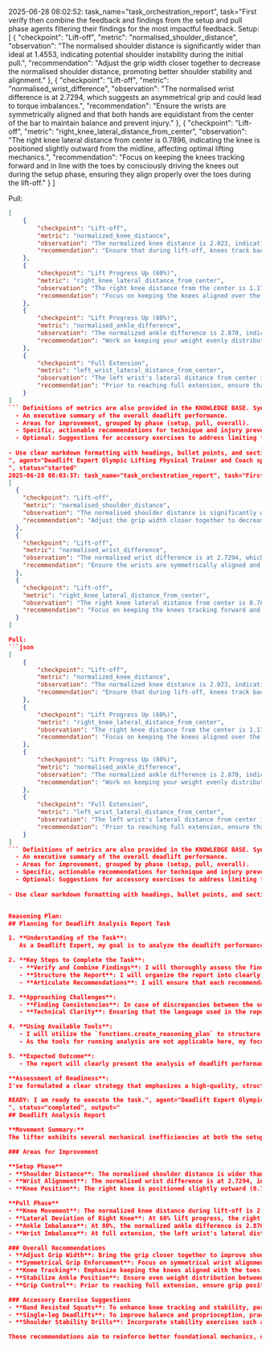 2025-06-28 08:02:52: task_name="task_orchestration_report", task="First verify then combine the feedback and findings from the setup and pull phase agents filtering their findings for the most impactful feedback. Setup:
[
  {
    "checkpoint": "Lift-off",
    "metric": "normalised_shoulder_distance",
    "observation": "The normalised shoulder distance is significantly wider than ideal at 1.4553, indicating potential shoulder instability during the initial pull.",
    "recommendation": "Adjust the grip width closer together to decrease the normalised shoulder distance, promoting better shoulder stability and alignment."
  },
  {
    "checkpoint": "Lift-off",
    "metric": "normalised_wrist_difference",
    "observation": "The normalised wrist difference is at 2.7294, which suggests an asymmetrical grip and could lead to torque imbalances.",
    "recommendation": "Ensure the wrists are symmetrically aligned and that both hands are equidistant from the center of the bar to maintain balance and prevent injury."
  },
  {
    "checkpoint": "Lift-off",
    "metric": "right_knee_lateral_distance_from_center",
    "observation": "The right knee lateral distance from center is 0.7896, indicating the knee is positioned slightly outward from the midline, affecting optimal lifting mechanics.",
    "recommendation": "Focus on keeping the knees tracking forward and in line with the toes by consciously driving the knees out during the setup phase, ensuring they align properly over the toes during the lift-off."
  }
]

Pull:
```json
[
    {
        "checkpoint": "Lift-off",
        "metric": "normalized_knee_distance",
        "observation": "The normalized knee distance is 2.023, indicating potential forward knee movement, which can put strain on the knees and compromise the pull stability.",
        "recommendation": "Ensure that during lift-off, knees track back behind the toes and do not move excessively forward. Maintain a strong, stable base by focusing on your foot positioning."
    },
    {
        "checkpoint": "Lift Progress Up (60%)",
        "metric": "right_knee_lateral_distance_from_center",
        "observation": "The right knee distance from the center is 1.177, showing some lateral deviation, which can cause asymmetrical force on the barbell.",
        "recommendation": "Focus on keeping the knees aligned over the ankles. Ensure both knees drive upward symmetrically, and prevent any lateral movement to maintain proper load distribution throughout the lift."
    },
    {
        "checkpoint": "Lift Progress Up (80%)",
        "metric": "normalised_ankle_difference",
        "observation": "The normalized ankle difference is 2.870, indicating imbalance in weight distribution, possibly causing instability.",
        "recommendation": "Work on keeping your weight evenly distributed between both feet as you lift. This can be emphasized in practice by performing some warm-up drills that encourage symmetry in the squat and deadlift positions."
    },
    {
        "checkpoint": "Full Extension",
        "metric": "left_wrist_lateral_distance_from_center",
        "observation": "The left wrist's lateral distance from center is 0.717, which could indicate an imbalance that impacts grip strength and control.",
        "recommendation": "Prior to reaching full extension, ensure that your grip position is neutral with symmetrical pressure across both hands. This ensures both elbows stay locked and the bar travels in a straight line."
    }
]
``` Definitions of metrics are also provided in the KNOWLEDGE BASE. Synthesize their outputs into a single, structured markdown report suitable for rendering in a Streamlit application. The report should include:
  - An executive summary of the overall deadlift performance.
  - Areas for improvement, grouped by phase (setup, pull, overall).
  - Specific, actionable recommendations for technique and injury prevention. 
  - Optional: Suggestions for accessory exercises to address limiting factors.
  
- Use clear markdown formatting with headings, bullet points, and sections for easy readability. - Use clear and interpretable language that is in line with the expectations of physical trainer or lifting coach to understand and communicate to a client. - Do not include a section of the output that is not relevant to the deadlift. - Do not include a section of the output if there are no relevant findings. - If there are no relevant findings for any section, explicitly state "This part of the movement looks good." Do not invent or fabricate findings to fill gaps. - The "Accessory Exercise Suggestions" section is optional. Only include this section if there are specific limiting factors identified and relevant suggestions can be made.
", agent="Deadlift Expert Olympic Lifting Physical Trainer and Coach specializing in efficiently synchronising joint movements; integrating lower, middle, and upper body analysis for deadlift
", status="started"
2025-06-28 08:03:37: task_name="task_orchestration_report", task="First verify then combine the feedback and findings from the setup and pull phase agents filtering their findings for the most impactful feedback. Setup:
[
  {
    "checkpoint": "Lift-off",
    "metric": "normalised_shoulder_distance",
    "observation": "The normalised shoulder distance is significantly wider than ideal at 1.4553, indicating potential shoulder instability during the initial pull.",
    "recommendation": "Adjust the grip width closer together to decrease the normalised shoulder distance, promoting better shoulder stability and alignment."
  },
  {
    "checkpoint": "Lift-off",
    "metric": "normalised_wrist_difference",
    "observation": "The normalised wrist difference is at 2.7294, which suggests an asymmetrical grip and could lead to torque imbalances.",
    "recommendation": "Ensure the wrists are symmetrically aligned and that both hands are equidistant from the center of the bar to maintain balance and prevent injury."
  },
  {
    "checkpoint": "Lift-off",
    "metric": "right_knee_lateral_distance_from_center",
    "observation": "The right knee lateral distance from center is 0.7896, indicating the knee is positioned slightly outward from the midline, affecting optimal lifting mechanics.",
    "recommendation": "Focus on keeping the knees tracking forward and in line with the toes by consciously driving the knees out during the setup phase, ensuring they align properly over the toes during the lift-off."
  }
]

Pull:
```json
[
    {
        "checkpoint": "Lift-off",
        "metric": "normalized_knee_distance",
        "observation": "The normalized knee distance is 2.023, indicating potential forward knee movement, which can put strain on the knees and compromise the pull stability.",
        "recommendation": "Ensure that during lift-off, knees track back behind the toes and do not move excessively forward. Maintain a strong, stable base by focusing on your foot positioning."
    },
    {
        "checkpoint": "Lift Progress Up (60%)",
        "metric": "right_knee_lateral_distance_from_center",
        "observation": "The right knee distance from the center is 1.177, showing some lateral deviation, which can cause asymmetrical force on the barbell.",
        "recommendation": "Focus on keeping the knees aligned over the ankles. Ensure both knees drive upward symmetrically, and prevent any lateral movement to maintain proper load distribution throughout the lift."
    },
    {
        "checkpoint": "Lift Progress Up (80%)",
        "metric": "normalised_ankle_difference",
        "observation": "The normalized ankle difference is 2.870, indicating imbalance in weight distribution, possibly causing instability.",
        "recommendation": "Work on keeping your weight evenly distributed between both feet as you lift. This can be emphasized in practice by performing some warm-up drills that encourage symmetry in the squat and deadlift positions."
    },
    {
        "checkpoint": "Full Extension",
        "metric": "left_wrist_lateral_distance_from_center",
        "observation": "The left wrist's lateral distance from center is 0.717, which could indicate an imbalance that impacts grip strength and control.",
        "recommendation": "Prior to reaching full extension, ensure that your grip position is neutral with symmetrical pressure across both hands. This ensures both elbows stay locked and the bar travels in a straight line."
    }
]
``` Definitions of metrics are also provided in the KNOWLEDGE BASE. Synthesize their outputs into a single, structured markdown report suitable for rendering in a Streamlit application. The report should include:
  - An executive summary of the overall deadlift performance.
  - Areas for improvement, grouped by phase (setup, pull, overall).
  - Specific, actionable recommendations for technique and injury prevention. 
  - Optional: Suggestions for accessory exercises to address limiting factors.
  
- Use clear markdown formatting with headings, bullet points, and sections for easy readability. - Use clear and interpretable language that is in line with the expectations of physical trainer or lifting coach to understand and communicate to a client. - Do not include a section of the output that is not relevant to the deadlift. - Do not include a section of the output if there are no relevant findings. - If there are no relevant findings for any section, explicitly state "This part of the movement looks good." Do not invent or fabricate findings to fill gaps. - The "Accessory Exercise Suggestions" section is optional. Only include this section if there are specific limiting factors identified and relevant suggestions can be made.


Reasoning Plan:
## Planning for Deadlift Analysis Report Task

1. **Understanding of the Task**:  
   As a Deadlift Expert, my goal is to analyze the deadlift performance through the insights received from both the setup and pull phase agents. This involves synthesizing their observations and recommendations to create a comprehensive report that highlights the overall deadlift performance, identifies areas needing improvement, and provides actionable recommendations.

2. **Key Steps to Complete the Task**:
   - **Verify and Combine Findings**: I will thoroughly assess the findings from both the setup and pull phases, looking for overlapping issues and points of significant impact. 
   - **Structure the Report**: I will organize the report into clearly defined sections, including executive summary, areas for improvement segmented by phase, and overall recommendations.
   - **Articulate Recommendations**: I will ensure that each recommendation is clear, actionable, and aimed at improving form, efficiency, and reducing injury risk.

3. **Approaching Challenges**:
   - **Finding Consistencies**: In case of discrepancies between the setup and pull phase findings, I will carefully analyze each point to ascertain the most critical issues. 
   - **Technical Clarity**: Ensuring that the language used in the report is accessible yet informative to coaches and clients, providing sufficient detail without being overly technical.

4. **Using Available Tools**:
   - I will utilize the `functions.create_reasoning_plan` to structure my reasoning and present the plan for generating the report.
   - As the tools for running analysis are not applicable here, my focus will shift to executing this reasoning plan and preparing the content for the report through manual consolidation and organization of the findings from both phases.

5. **Expected Outcome**: 
   - The report will clearly present the analysis of deadlift performance, specify areas that need improvement, suggest actionable recommendations, and potentially list exercises for further development. It should serve as a valuable resource for both coaches and athletes to enhance deadlift efficiency while minimizing injury risk.

**Assessment of Readiness**:  
I've formulated a clear strategy that emphasizes a high-quality, structured output. There are no apparent gaps in the plan, and I feel confident in executing the task effectively. 

READY: I am ready to execute the task.", agent="Deadlift Expert Olympic Lifting Physical Trainer and Coach specializing in efficiently synchronising joint movements; integrating lower, middle, and upper body analysis for deadlift
", status="completed", output="
## Deadlift Analysis Report

**Movement Summary:**  
The lifter exhibits several mechanical inefficiencies at both the setup and pull phases of the deadlift, which could lead to decreased lift effectiveness and increased risk of injury. Key observations indicate issues with shoulder positioning, knee alignment, and wrist stability that require focused corrective measures for improved performance and safety.

### Areas for Improvement

**Setup Phase**
- **Shoulder Distance**: The normalised shoulder distance is wider than ideal (1.4553), suggesting potential instability during the initial lift-off.
- **Wrist Alignment**: The normalised wrist difference is at 2.7294, indicating an asymmetrical grip that can lead to torque imbalances.
- **Knee Position**: The right knee is positioned slightly outward (0.7896 from the midline), affecting optimal lifting mechanics.

**Pull Phase**
- **Knee Movement**: The normalized knee distance during lift-off is 2.023, indicating forward knee movement which can strain the knees and compromise stability.
- **Lateral Deviation of Right Knee**: At 60% lift progress, the right knee distance from the center is 1.177, suggesting lateral deviation which can cause asymmetrical force application.
- **Ankle Imbalance**: At 80%, the normalized ankle difference is 2.870, indicating weight distribution imbalance that may affect lifting stability.
- **Wrist Imbalance**: At full extension, the left wrist's lateral distance from the center is 0.717, showing potential grip strength and control issues.

### Overall Recommendations
- **Adjust Grip Width**: Bring the grip closer together to improve shoulder stability and alignment during the lift-off phase.
- **Symmetrical Grip Enforcement**: Focus on symmetrical wrist alignment to maintain balance and prevent injury; check that both hands are equidistant from the center of the bar.
- **Knee Tracking**: Emphasize keeping the knees aligned with the toes during the setup and throughout the lift; actively cue the knees to move backward instead of forward.
- **Stabilize Ankle Position**: Ensure even weight distribution between both feet and maintain balanced ankle alignment, especially as the bar travels upwards.
- **Grip Control**: Prior to reaching full extension, ensure grip position is neutral with symmetrical pressure across both hands to ensure a straight bar path.

### Accessory Exercise Suggestions
- **Band Resisted Squats**: To enhance knee tracking and stability, perform band-resisted squats where bands encourage proper knee alignment during the downward movement.
- **Single-leg Deadlifts**: To improve balance and proprioception, practice single-leg deadlifts, focusing on keeping the knee aligned over the toes.
- **Shoulder Stability Drills**: Incorporate stability exercises such as dumbbell shoulder presses or band pull-aparts to bolster shoulder integrity and prevent excessive shoulder distance during lifts.

These recommendations aim to reinforce better foundational mechanics, enhance lift performance, and mitigate injury risks. Implementing targeted drills and maintaining form awareness will cultivate a more effective deadlift technique."
